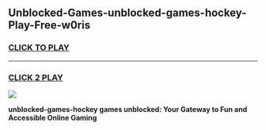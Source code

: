 
## Unblocked-Games-unblocked-games-hockey-Play-Free-w0ris
<h3>
<a href="https://premium76.site?title=unblocked-games-hockey&ref=09A">CLICK TO PLAY</a></h3>
<hr>

<h3>
<a href="https://premium76.site?title=unblocked-games-hockey&ref=09A">CLICK 2 PLAY</a>
  
</h3>

<a href="https://premium76.site?title=unblocked-games-hockey&ref=09A"><img src="https://clearcache.store/games.png"></a>


**unblocked-games-hockey games unblocked: Your Gateway to Fun and Accessible Online Gaming**
